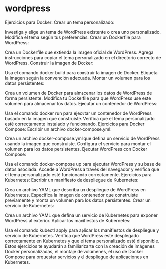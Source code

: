 # wordpress
Ejercicios para Docker:
Crear un tema personalizado:

Investiga y elige un tema de WordPress existente o crea uno personalizado.
Modifica el tema según tus preferencias.
Crear un Dockerfile para WordPress:

Crea un Dockerfile que extienda la imagen oficial de WordPress.
Agrega instrucciones para copiar el tema personalizado en el directorio correcto de WordPress.
Construir la imagen de Docker:

Usa el comando docker build para construir la imagen de Docker.
Etiqueta la imagen según la convención adecuada.
Montar un volumen para los datos persistentes:

Crea un volumen de Docker para almacenar los datos de WordPress de forma persistente.
Modifica tu Dockerfile para que WordPress use este volumen para almacenar los datos.
Ejecutar un contenedor de WordPress:

Usa el comando docker run para ejecutar un contenedor de WordPress basado en la imagen que construiste.
Verifica que el tema personalizado esté correctamente instalado y funcionando.
Ejercicios para Docker Compose:
Escribir un archivo docker-compose.yml:

Crea un archivo docker-compose.yml que defina un servicio de WordPress usando la imagen que construiste.
Configura el servicio para montar el volumen para los datos persistentes.
Ejecutar WordPress con Docker Compose:

Usa el comando docker-compose up para ejecutar WordPress y su base de datos asociada.
Accede a WordPress a través del navegador y verifica que el tema personalizado esté funcionando correctamente.
Ejercicios para Kubernetes:
Escribir un manifiesto de despliegue de Kubernetes:

Crea un archivo YAML que describa un despliegue de WordPress en Kubernetes.
Especifica la imagen de contenedor que construiste previamente y monta un volumen para los datos persistentes.
Crear un servicio de Kubernetes:

Crea un archivo YAML que defina un servicio de Kubernetes para exponer WordPress al exterior.
Aplicar los manifiestos de Kubernetes:

Usa el comando kubectl apply para aplicar los manifiestos de despliegue y servicio de Kubernetes.
Verifica que WordPress esté desplegado correctamente en Kubernetes y que el tema personalizado esté disponible.
Estos ejercicios te ayudarán a familiarizarte con la creación de imágenes Docker personalizadas, el montaje de volúmenes, el uso de Docker Compose para orquestar servicios y el despliegue de aplicaciones en Kubernetes.